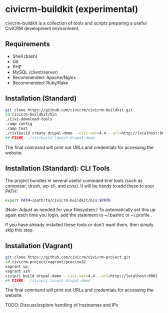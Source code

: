 # civicrm-buildkit (experimental)

civicrm-buildkit is a collection of tools and scripts preparing a useful
CiviCRM development environment.

## Requirements

 * Shell (bash)
 * Git
 * PHP
 * MySQL (client/server)
 * Recommended: Apache/Nginx
 * Recommended: Ruby/Rake

## Installation (Standard)

```bash
git clone https://github.com/civicrm/civicrm-buildkit.git
cd civicrm-buildkit/bin
./civi-download-tools
./amp config
./amp test
./civibuild create drupal-demo --civi-ver=4.4 --url=http://localhost:8001
## FIXME: ./civibuild launch drupal-demo
```

The final command will print out URLs and credentials for accessing the
website.

## Installation (Standard): CLI Tools

The project bundles in several useful command-line tools (such as composer,
drush, wp-cli, and civix). It will be handy to add these to your PATH:

```bash
export PATH=/path/to/civicrm-buildkit/bin:$PATH
```

(Note: Adjust as needed for your filesystem.) To automatically set this up
again each time you login, add the statement to ~/.bashrc or ~/.profile .

If you have already installed these tools or don't want them, then
simply skip this step.

## Installation (Vagrant)

```bash
git clone https://github.com/civicrm/civicrm-project.git
cd civicrm-project/vagrant/precise32
vagrant up
vagrant ssh
civiprj build drupal-demo --civi-ver=4.4 --url=http://localhost:8001
## FIXME: ./civiprj launch drupal-demo
```

The final command will print out URLs and credentials for accessing the
website.

TODO: Discuss/explore handling of hostnames and IPs
